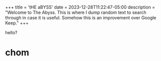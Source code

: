 +++
title = 'tHE aBYSS'
date = 2023-12-28T11:22:47-05:00
description = "Welcome to The Abyss. This is where I dump random text to search through in case it is useful. Somehow this is an improvement over Google Keep."
+++

hello?
# chom
